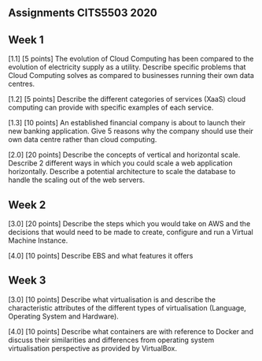 ## Assignments CITS5503 2020

## Week 1

[1.1] [5 points] The evolution of Cloud Computing has been compared to the evolution of electricity supply as a utility. Describe specific problems that Cloud Computing solves as compared to businesses running their own data centres.

[1.2] [5 points] Describe the different categories of services (XaaS) cloud computing can provide with specific examples of each service.

[1.3] [10 points] An established financial company is about to launch their new banking application. Give 5 reasons why the company should use their own data centre rather than cloud computing.

[2.0] [20 points] Describe the concepts of vertical and horizontal scale. Describe 2 different ways in which you could scale a web application horizontally. Describe a potential architecture to scale the database to handle the scaling out of the web servers.

## Week 2

[3.0] [20 points] Describe the steps which you would take on AWS and the decisions that would need to be made to create, configure and run a Virtual Machine Instance.

[4.0] [10 points] Describe EBS and what features it offers

## Week 3

[3.0] [10 points] Describe what virtualisation is and describe the characteristic attributes of the different types of virtualisation (Language, Operating System and Hardware). 

[4.0] [10 points] Describe what containers are with reference to Docker and discuss their similarities and differences from operating system virtualisation perspective as provided by VirtualBox.



